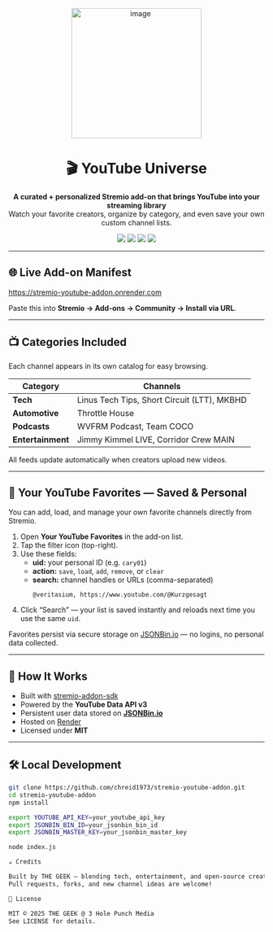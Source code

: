 <p align="center">
 <img width="256" height="256" alt="image" src="https://github.com/user-attachments/assets/64f2e4e7-81da-4483-88ad-95728c7de5e2" />
</p>

<h1 align="center">🎬 YouTube Universe</h1>

<p align="center">
  <b>A curated + personalized Stremio add-on that brings YouTube into your streaming library</b><br/>
  Watch your favorite creators, organize by category, and even save your own custom channel lists.
</p>

<p align="center">
  <img src="https://img.shields.io/badge/Node.js-22.x-brightgreen?logo=node.js&logoColor=white" />
  <img src="https://img.shields.io/badge/Render-Deployed-blue?logo=render" />
  <img src="https://img.shields.io/badge/YouTube%20Data%20API-v3-red?logo=youtube" />
  <img src="https://img.shields.io/badge/License-MIT-lightgrey" />
</p>

---

## 🌐 Live Add-on Manifest


https://stremio-youtube-addon.onrender.com


Paste this into **Stremio → Add-ons → Community → Install via URL**.

---

## 📺 Categories Included

Each channel appears in its own catalog for easy browsing.

| Category | Channels |
|-----------|-----------|
| **Tech** | Linus Tech Tips, Short Circuit (LTT), MKBHD |
| **Automotive** | Throttle House |
| **Podcasts** | WVFRM Podcast, Team COCO |
| **Entertainment** | Jimmy Kimmel LIVE, Corridor Crew MAIN |

All feeds update automatically when creators upload new videos.

---

## 💫 Your YouTube Favorites — Saved & Personal

You can add, load, and manage your own favorite channels directly from Stremio.

1. Open **Your YouTube Favorites** in the add-on list.  
2. Tap the filter icon (top-right).  
3. Use these fields:
   - **uid:** your personal ID (e.g. `cary01`)  
   - **action:** `save`, `load`, `add`, `remove`, or `clear`  
   - **search:** channel handles or URLs (comma-separated)  
     ```
     @veritasium, https://www.youtube.com/@Kurzgesagt
     ```
4. Click “Search” — your list is saved instantly and reloads next time you use the same `uid`.

Favorites persist via secure storage on [JSONBin.io](https://jsonbin.io) — no logins, no personal data collected.

---

## 🧠 How It Works

- Built with [stremio-addon-sdk](https://github.com/Stremio/stremio-addon-sdk)  
- Powered by the **YouTube Data API v3**  
- Persistent user data stored on **[JSONBin.io](https://jsonbin.io)**  
- Hosted on [Render](https://render.com)  
- Licensed under **MIT**

---

## 🛠️ Local Development

```bash
git clone https://github.com/chreid1973/stremio-youtube-addon.git
cd stremio-youtube-addon
npm install

export YOUTUBE_API_KEY=your_youtube_api_key
export JSONBIN_BIN_ID=your_jsonbin_bin_id
export JSONBIN_MASTER_KEY=your_jsonbin_master_key

node index.js

☕ Credits

Built by THE GEEK — blending tech, entertainment, and open-source creativity.
Pull requests, forks, and new channel ideas are welcome!

🪪 License

MIT © 2025 THE GEEK @ 3 Hole Punch Media
See LICENSE for details.
